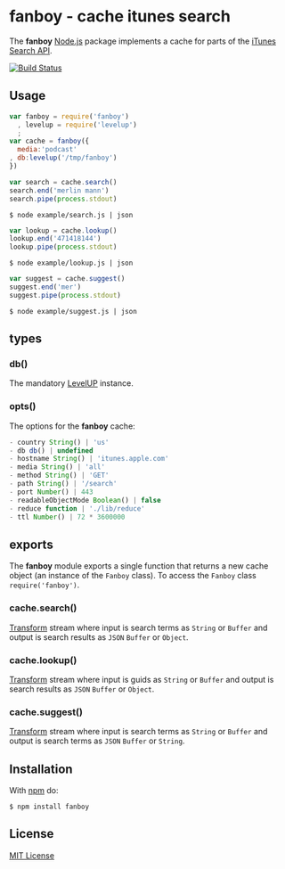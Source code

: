 
# fanboy - cache itunes search

The **fanboy** [Node.js](http://nodejs.org/) package implements a cache for parts of the [iTunes Search API](https://www.apple.com/itunes/affiliates/resources/documentation/itunes-cache-web-service-search-api.html).

[![Build Status](https://secure.travis-ci.org/michaelnisi/fanboy.svg)](http://travis-ci.org/michaelnisi/fanboy)

## Usage

```js
var fanboy = require('fanboy')
  , levelup = require('levelup')
  ;
var cache = fanboy({
  media:'podcast'
, db:levelup('/tmp/fanboy')
})
```

```js
var search = cache.search()
search.end('merlin mann')
search.pipe(process.stdout)
```

```
$ node example/search.js | json
```

```js
var lookup = cache.lookup()
lookup.end('471418144')
lookup.pipe(process.stdout)
```

```
$ node example/lookup.js | json
```

```js
var suggest = cache.suggest()
suggest.end('mer')
suggest.pipe(process.stdout)
```

```
$ node example/suggest.js | json
```

## types

### db()

The mandatory [LevelUP](https://github.com/rvagg/node-levelup) instance.

### opts()

The options for the **fanboy** cache:

```js
- country String() | 'us'
- db db() | undefined
- hostname String() | 'itunes.apple.com'
- media String() | 'all'
- method String() | 'GET'
- path String() | '/search'
- port Number() | 443
- readableObjectMode Boolean() | false
- reduce function | './lib/reduce'
- ttl Number() | 72 * 3600000
```

## exports

The **fanboy** module exports a single function that returns a new cache object (an instance of the `Fanboy` class). To access the `Fanboy` class `require('fanboy')`.

### cache.search()

[Transform](http://nodejs.org/api/stream.html#stream_class_stream_transform)  stream where input is search terms as `String` or `Buffer` and output is search results as `JSON` `Buffer` or `Object`.

### cache.lookup()

[Transform](http://nodejs.org/api/stream.html#stream_class_stream_transform) stream where input is guids as `String` or `Buffer` and output is search results as `JSON` `Buffer` or `Object`.

### cache.suggest()

[Transform](http://nodejs.org/api/stream.html#stream_class_stream_transform) stream where input is search terms as `String` or `Buffer` and output is search terms as `JSON` `Buffer` or `String`.

## Installation

With [npm](https://npmjs.org/package/fanboy) do:

```
$ npm install fanboy
```

## License

[MIT License](https://github.com/michaelnisi/fanboy/blob/master/LICENSE)
